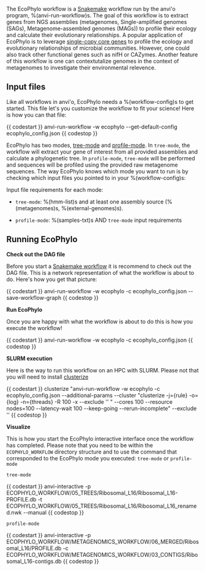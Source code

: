 The EcoPhylo workflow is a [Snakemake](https://snakemake.readthedocs.io/en/stable/) workflow run by the anvi'o program, %(anvi-run-workflow)s. The goal of this workflow is to extract genes from NGS assemblies (metagenomes, Single-amplified genomes (SAGs), Metagenome-assembled genomes (MAGs)) to profile their ecology and calculate their evolutionary relationships. A popular application of EcoPhylo is to leverage [single-copy core genes](https://anvio.org/vocabulary/#single-copy-core-gene-scg) to profile the ecology and evolutionary relationships of microbial communities. However, one could also track other functional genes such as nifH or CAZymes. Another feature of this workflow is one can contextutalize genomes in the context of metagenomes to investigate their environmental relevence. 

## Input files

Like all workflows in anvi'o, EcoPhylo needs a %(workflow-config)s to get started. This file let's you customize the workflow to fit your science! Here is how you can that file:

{{ codestart }}
anvi-run-workflow -w ecophylo --get-default-config ecophylo_config.json
{{ codestop }}


EcoPhylo has two modes, [tree-mode](#tree-mode) and [profile-mode](#tree-mode). In `tree-mode`, the workflow will extract your gene of interest from all provided assemblies and calculate a phylogenetic tree. In `profile-mode`, `tree-mode` will be performed and sequences will be profiled using the provided raw metagenome sequences. The way EcoPhylo knows which mode you want to run is by checking which input files you pointed to in your %(workflow-config)s:

Input file requirements for each mode:

- `tree-mode`: %(hmm-list)s and at least one assembly source (%(metagenomes)s, %(external-genomes)s). 

- `profile-mode`: %(samples-txt)s AND `tree-mode` input requirements

## Running EcoPhylo

**Check out the DAG file**

Before you start a [Snakemake workflow](https://snakemake.readthedocs.io/en/stable/) it is recommend to check out the DAG file. This is a network representation of what the workflow is about to do. Here's how you get that picture: 

{{ codestart }}
anvi-run-workflow -w ecophylo -c ecophylo_config.json --save-workflow-graph
{{ codestop }}

**Run EcoPhylo**

Once you are happy with what the workflow is about to do this is how you execute the workflow!

{{ codestart }}
anvi-run-workflow -w ecophylo -c ecophylo_config.json
{{ codestop }}

**SLURM execution**

Here is the way to run this workflow on an HPC with SLURM. Please not that you will need to install [clusterize](https://github.com/ekiefl/clusterize)

{{ codestart }}
clusterize "anvi-run-workflow -w ecophylo -c ecophylo_config.json --additional-params --cluster \"clusterize -j={rule} -o={log} -n={threads} -R 100  -x --exclude \'\' \" --cores 100 --resource nodes=100 --latency-wait 100 --keep-going --rerun-incomplete" --exclude \'\'
{{ codestop }}

**Visualize**

This is how you start the EcoPhylo interactive interface once the workflow has completed. Please note that you need to be within the `ECOPHYLO_WORKFLOW` directory structure and to use the command that corresponded to the EcoPhylo mode you executed: `tree-mode` or `profile-mode`

`tree-mode`

{{ codestart }}
anvi-interactive -p ECOPHYLO_WORKFLOW/05_TREES/Ribosomal_L16/Ribosomal_L16-PROFILE.db -t ECOPHYLO_WORKFLOW/05_TREES/Ribosomal_L16/Ribosomal_L16_renamed.nwk --manual
{{ codestop }}

`profile-mode`

{{ codestart }}
anvi-interactive -p ECOPHYLO_WORKFLOW/METAGENOMICS_WORKFLOW/06_MERGED/Ribosomal_L16/PROFILE.db -c ECOPHYLO_WORKFLOW/METAGENOMICS_WORKFLOW/03_CONTIGS/Ribosomal_L16-contigs.db
{{ codestop }}
